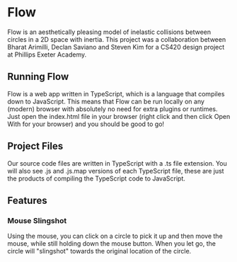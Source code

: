 # Flow
Flow is an aesthetically pleasing model of inelastic collisions between circles in a 2D space with inertia. This project was a collaboration between Bharat Arimilli, Declan Saviano and Steven Kim for a CS420 design project at Phillips Exeter Academy.

## Running Flow 
Flow is a web app written in TypeScript, which is a language that compiles down to JavaScript. This means that Flow can be run locally on any (modern) browser with absolutely no need for extra plugins or runtimes. Just open the index.html file in your browser (right click and then click Open With for your browser) and you should be good to go!

## Project Files
Our source code files are written in TypeScript with a .ts file extension. You will also see .js and .js.map versions of each TypeScript file, these are just the products of compiling the TypeScript code to JavaScript.

## Features
### Mouse Slingshot
Using the mouse, you can click on a circle to pick it up and then move the mouse, while still holding down the mouse button. When you let go, the circle will "slingshot" towards the original location of the circle.
